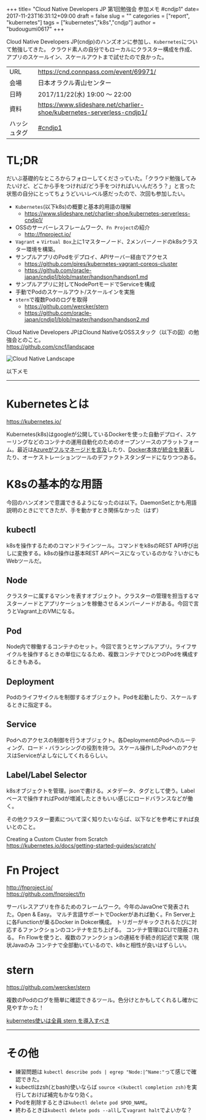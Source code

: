 +++
title= "Cloud Native Developers JP 第1回勉強会 参加メモ #cndjp1"
date= 2017-11-23T16:31:12+09:00
draft = false
slug = ""
categories = ["report", "kubernetes"]
tags = ["kubernetes","k8s","cndjp"]
author = "budougumi0617"
+++

Cloud Native Developers JP(cndjp)のハンズオンに参加し、`Kubernetes`について勉強してきた。
クラウド素人の自分でもローカルにクラスター構成を作成、アプリのスケールイン、スケールアウトまで試せたので良かった。

|||
|---|---|
|URL|https://cnd.connpass.com/event/69971/|
|会場|日本オラクル青山センター|
|日時|2017/11/22(水) 19:00 〜 22:00|
|資料|https://www.slideshare.net/charlier-shoe/kubernetes-serverless-cndjp1/|
|ハッシュタグ| [#cndjp1](https://twitter.com/search?q=%23cndjp1) |


# TL;DR
だいぶ基礎的なところからフォローしてくださっていた。「クラウド勉強してみたいけど、どこから手をつければ/どう手をつければいいんだろう？」と言った状態の自分にとってちょうどいいレベル感だったので、次回も参加したい。

- `Kubernetes`(以下k8s)の概要と基本的用語の理解
	- https://www.slideshare.net/charlier-shoe/kubernetes-serverless-cndjp1/
- OSSのサーバーレスフレームワーク、`Fn Project`の紹介
	- http://fnproject.io/
- `Vagrant` + `Virtual Box`上に1マスターノード、2メンバーノードのk8sクラスター環境を構築。
- サンプルアプリのPodをデプロイ、APIサーバー経由でアクセス
	- https://github.com/pires/kubernetes-vagrant-coreos-cluster
	- https://github.com/oracle-japan/cndjp1/blob/master/handson/handson1.md
- サンプルアプリに対してNodePortモードでServiceを構成
- 手動でPodのスケールアウト/スケールインを実施
- `stern`で複数Podのログを取得
	- https://github.com/wercker/stern
	- https://github.com/oracle-japan/cndjp1/blob/master/handson/handson2.md


Cloud Native Developers JPはClound NativeなOSSスタック（以下の図）の勉強会とのこと。  
https://github.com/cncf/landscape

![Cloud Native Landscape](https://raw.githubusercontent.com/cncf/landscape/master/landscape/CloudNativeLandscape_latest.jpg)


以下メモ

---


# Kubernetesとは
https://kubernetes.io/

Kubernetes(k8s)はgoogleが公開しているDockerを使った自動デプロイ、スケーリングなどのコンテナの運用自動化のためのオープンソースのプラットフォーム。最近は[Azureがフルマネージドを言及](http://jp.techcrunch.com/2017/10/25/20171024microsoft-new-azure-kontainer-service-puts-its-focus-on-kubernetes/)したり、[Docker本体が統合を発表](http://www.publickey1.jp/blog/17/dockerkubernetesdockercon_eu_2017.html)したり、オーケストレーションツールのデファクトスタンダードになりつつある。

# K8sの基本的な用語

今回のハンズオンで意識できるようになったのは以下。DaemonSetとかも用語説明のときにでてきたが、手を動かすとき関係なかった（はず）

## kubectl
k8sを操作するためのコマンドラインツール。コマンドをk8sのREST API呼び出しに変換する。k8sの操作は基本REST APIベースになっているのかな？いかにもWebツールだ。

## Node
クラスターに属するマシンを表すオブジェクト。クラスターの管理を担当するマスターノードとアプリケーションを稼働させるメンバーノードがある。今回で言うとVagrant上のVMになる。


## Pod
Node内で稼働するコンテナのセット。今回で言うとサンプルアプリ。ライフサイクルを操作するときの単位になるため、複数コンテナでひとつのPodを構成するときもある。

## Deployment
Podのライフサイクルを制御するオブジェクト。Podを起動したり、スケールするときに指定する。

## Service
Podへのアクセスの制御を行うオブジェクト。各DeploymentのPodへのルーティング、ロード・バランシングの役割を持つ。スケール操作したPodへのアクセスはServiceがよしなにしてくれるらしい。

## Label/Label Selector
k8sオブジェクトを管理。jsonで書ける。メタデータ、タグとして使う。Labelベースで操作すればPodが増減したときもいい感じにロードバランスなどが働く。

その他クラスター要素について深く知りたいならば、以下などを参考にすれば良いとのこと。

Creating a Custom Cluster from Scratch  
https://kubernetes.io/docs/getting-started-guides/scratch/

# Fn Project

http://fnproject.io/  
https://github.com/fnproject/fn

サーバレスアプリを作るためのフレームワーク。今年のJavaOneで発表された。Open & Easy。
マルチ言語サポートでDockerがあれば動く。Fn Server上に各Functionが乗るDocker in Dokcer構成。
トリガーがキックされるたびに対応するファンクションのコンテナを立ち上げる。
コンテナ管理はCLIで隠蔽される。
Fn Flowを使うと、複数のファンクションの連結を手続き的記述で実現（現状Javaのみ
コンテナで全部動いているので、k8sと相性が良いはずらしい。


# stern

https://github.com/wercker/stern

複数のPodのログを簡単に確認できるツール。色分けとかもしてくれるし確かに見やすかった！

[kubernetes使いは全員 stern を導入すべき](https://medium.com/@lestrrat/kubernetes%E4%BD%BF%E3%81%84%E3%81%AF%E5%85%A8%E5%93%A1-stern-%E3%82%92%E5%B0%8E%E5%85%A5%E3%81%99%E3%81%B9%E3%81%8D-bc9d3eb2c321)


--- 

# その他

- 練習問題は `kubectl describe pods | egrep "Node:|^Name:"`って感じで確認できた。
- kubectlはzsh(とbash)使いならば `source <(kubectl completion zsh)`を実行しておけば補完もかなり効く。
- Podを削除するときは`kubectl delete pod $POD_NAME`。
- 終わるときは`kubectl delete pods --all`して`vagrant halt`でよいかな？

